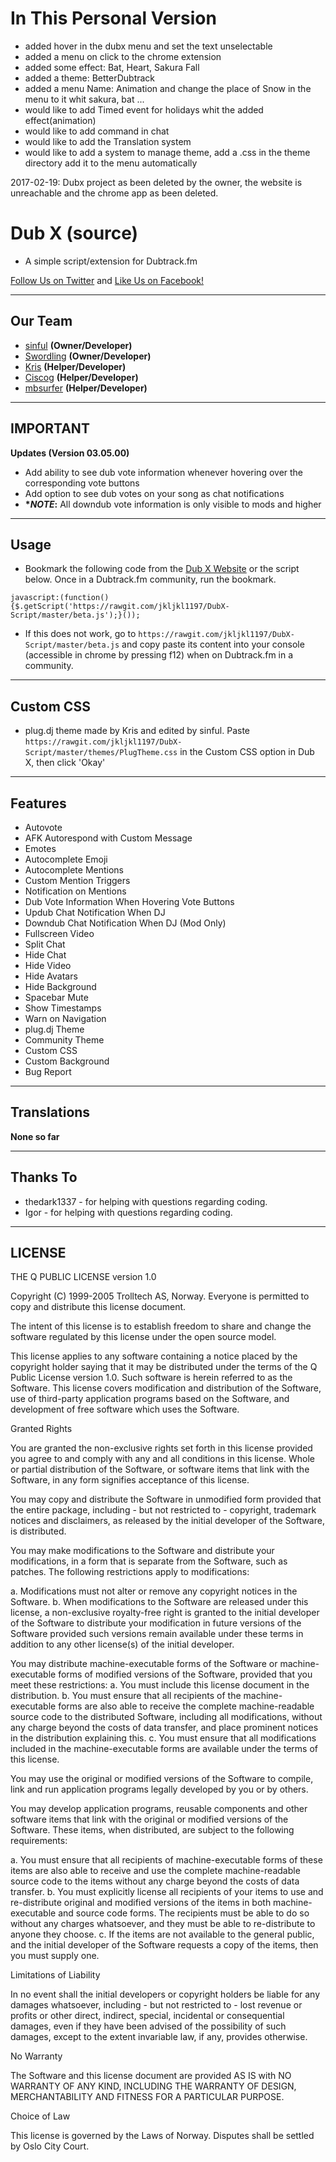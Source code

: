 # In This Personal Version
- added hover in the dubx menu and set the text unselectable
- added a menu on click to the chrome extension
- added some effect: Bat, Heart, Sakura Fall
- added a theme: BetterDubtrack
- added a menu Name: Animation and change the place of Snow in the menu to it whit sakura, bat ...
- would like to add Timed event for holidays whit the added effect(animation)
- would like to add command in chat
- would like to add the Translation system
- would like to add a system to manage theme, add a .css in the theme directory add it to the menu automatically

2017-02-19: Dubx project as been deleted by the owner, the website is unreachable and the chrome app as been deleted.

# Dub X (source)
- A simple script/extension for Dubtrack.fm

[Follow Us on Twitter](https://twitter.com/DubXScript) and [Like Us on Facebook!](https://facebook.com/DubXScript)


-------------
Our Team
---
 - [sinful](https://github.com/sinfulBA) __(Owner/Developer)__
 - [Swordling](https://github.com/swordling) __(Owner/Developer)__
 - [Kris](https://github.com/PossiblyKris) __(Helper/Developer)__
 - [Ciscog](https://github.com/FranciscoG) __(Helper/Developer)__
 - [mbsurfer](https://github.com/coryshaw1) __(Helper/Developer)__

-----------------
IMPORTANT
---

__Updates (Version 03.05.00)__

 - Add ability to see dub vote information whenever hovering over the corresponding vote buttons
 - Add option to see dub votes on your song as chat notifications
 - __**NOTE*:__ All downdub vote information is only visible to mods and higher

-----------------
Usage
---

* Bookmark the following code from the [Dub X Website](https://dubx.net) or the script below. Once in a Dubtrack.fm community, run the bookmark.

```
javascript:(function(){$.getScript('https://rawgit.com/jkljkl1197/DubX-Script/master/beta.js');}());
```

* If this does not work, go to `https://rawgit.com/jkljkl1197/DubX-Script/master/beta.js` and copy paste its content into your console (accessible in chrome by pressing f12) when on Dubtrack.fm in a community.

-----------------
Custom CSS
---

* plug.dj theme made by Kris and edited by sinful. Paste `https://rawgit.com/jkljkl1197/DubX-Script/master/themes/PlugTheme.css` in the Custom CSS option in Dub X, then click 'Okay'

-----------------
Features
---

- Autovote
- AFK Autorespond with Custom Message
- Emotes
- Autocomplete Emoji
- Autocomplete Mentions
- Custom Mention Triggers
- Notification on Mentions
- Dub Vote Information When Hovering Vote Buttons
- Updub Chat Notification When DJ
- Downdub Chat Notification When DJ (Mod Only)
- Fullscreen Video
- Split Chat
- Hide Chat
- Hide Video
- Hide Avatars
- Hide Background
- Spacebar Mute
- Show Timestamps
- Warn on Navigation
- plug.dj Theme
- Community Theme
- Custom CSS
- Custom Background
- Bug Report

-----------------
Translations
---

**None so far**

-----------------
Thanks To
---
- thedark1337 - for helping with questions regarding coding.
- Igor - for helping with questions regarding coding.

-----------------
LICENSE
---

THE Q PUBLIC LICENSE version 1.0

Copyright (C) 1999-2005 Trolltech AS, Norway. Everyone is permitted to copy and distribute this license document.

The intent of this license is to establish freedom to share and change the software regulated by this license under the open source model.

This license applies to any software containing a notice placed by the copyright holder saying that it may be distributed under the terms of the Q Public License version 1.0. Such software is herein referred to as the Software. This license covers modification and distribution of the Software, use of third-party application programs based on the Software, and development of free software which uses the Software.

Granted Rights

You are granted the non-exclusive rights set forth in this license provided you agree to and comply with any and all conditions in this license. Whole or partial distribution of the Software, or software items that link with the Software, in any form signifies acceptance of this license.

You may copy and distribute the Software in unmodified form provided that the entire package, including - but not restricted to - copyright, trademark notices and disclaimers, as released by the initial developer of the Software, is distributed.

You may make modifications to the Software and distribute your modifications, in a form that is separate from the Software, such as patches. The following restrictions apply to modifications:

a. Modifications must not alter or remove any copyright notices in the Software. b. When modifications to the Software are released under this license, a non-exclusive royalty-free right is granted to the initial developer of the Software to distribute your modification in future versions of the Software provided such versions remain available under these terms in addition to any other license(s) of the initial developer.

You may distribute machine-executable forms of the Software or machine-executable forms of modified versions of the Software, provided that you meet these restrictions:
a. You must include this license document in the distribution. b. You must ensure that all recipients of the machine-executable forms are also able to receive the complete machine-readable source code to the distributed Software, including all modifications, without any charge beyond the costs of data transfer, and place prominent notices in the distribution explaining this. c. You must ensure that all modifications included in the machine-executable forms are available under the terms of this license.

You may use the original or modified versions of the Software to compile, link and run application programs legally developed by you or by others.

You may develop application programs, reusable components and other software items that link with the original or modified versions of the Software. These items, when distributed, are subject to the following requirements:

a. You must ensure that all recipients of machine-executable forms of these items are also able to receive and use the complete machine-readable source code to the items without any charge beyond the costs of data transfer. b. You must explicitly license all recipients of your items to use and re-distribute original and modified versions of the items in both machine-executable and source code forms. The recipients must be able to do so without any charges whatsoever, and they must be able to re-distribute to anyone they choose. c. If the items are not available to the general public, and the initial developer of the Software requests a copy of the items, then you must supply one.

Limitations of Liability

In no event shall the initial developers or copyright holders be liable for any damages whatsoever, including - but not restricted to - lost revenue or profits or other direct, indirect, special, incidental or consequential damages, even if they have been advised of the possibility of such damages, except to the extent invariable law, if any, provides otherwise.

No Warranty

The Software and this license document are provided AS IS with NO WARRANTY OF ANY KIND, INCLUDING THE WARRANTY OF DESIGN, MERCHANTABILITY AND FITNESS FOR A PARTICULAR PURPOSE.

Choice of Law

This license is governed by the Laws of Norway. Disputes shall be settled by Oslo City Court.
